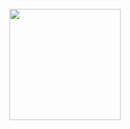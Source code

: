<img src="https://raw.githubusercontent.com/startguide/startguide.github.io/master/logo.png" style="width:200px;heigh:200px; margin:0,auto;"></img>

